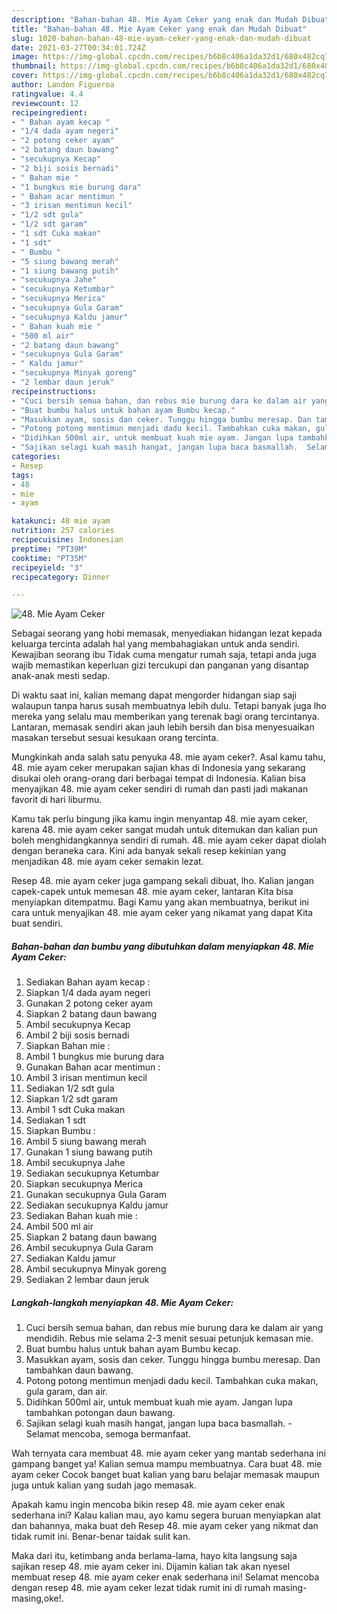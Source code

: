 ```yaml
---
description: "Bahan-bahan 48. Mie Ayam Ceker yang enak dan Mudah Dibuat"
title: "Bahan-bahan 48. Mie Ayam Ceker yang enak dan Mudah Dibuat"
slug: 1020-bahan-bahan-48-mie-ayam-ceker-yang-enak-dan-mudah-dibuat
date: 2021-03-27T00:34:01.724Z
image: https://img-global.cpcdn.com/recipes/b6b8c406a1da32d1/680x482cq70/48-mie-ayam-ceker-foto-resep-utama.jpg
thumbnail: https://img-global.cpcdn.com/recipes/b6b8c406a1da32d1/680x482cq70/48-mie-ayam-ceker-foto-resep-utama.jpg
cover: https://img-global.cpcdn.com/recipes/b6b8c406a1da32d1/680x482cq70/48-mie-ayam-ceker-foto-resep-utama.jpg
author: Landon Figueroa
ratingvalue: 4.4
reviewcount: 12
recipeingredient:
- " Bahan ayam kecap "
- "1/4 dada ayam negeri"
- "2 potong ceker ayam"
- "2 batang daun bawang"
- "secukupnya Kecap"
- "2 biji sosis bernadi"
- " Bahan mie "
- "1 bungkus mie burung dara"
- " Bahan acar mentimun "
- "3 irisan mentimun kecil"
- "1/2 sdt gula"
- "1/2 sdt garam"
- "1 sdt Cuka makan"
- "1 sdt"
- " Bumbu "
- "5 siung bawang merah"
- "1 siung bawang putih"
- "secukupnya Jahe"
- "secukupnya Ketumbar"
- "secukupnya Merica"
- "secukupnya Gula Garam"
- "secukupnya Kaldu jamur"
- " Bahan kuah mie "
- "500 ml air"
- "2 batang daun bawang"
- "secukupnya Gula Garam"
- " Kaldu jamur"
- "secukupnya Minyak goreng"
- "2 lembar daun jeruk"
recipeinstructions:
- "Cuci bersih semua bahan, dan rebus mie burung dara ke dalam air yang mendidih. Rebus mie selama 2-3 menit sesuai petunjuk kemasan mie."
- "Buat bumbu halus untuk bahan ayam Bumbu kecap."
- "Masukkan ayam, sosis dan ceker. Tunggu hingga bumbu meresap. Dan tambahkan daun bawang."
- "Potong potong mentimun menjadi dadu kecil. Tambahkan cuka makan, gula garam, dan air."
- "Didihkan 500ml air, untuk membuat kuah mie ayam. Jangan lupa tambahkan potongan daun bawang."
- "Sajikan selagi kuah masih hangat, jangan lupa baca basmallah.  Selamat mencoba, semoga bermanfaat."
categories:
- Resep
tags:
- 48
- mie
- ayam

katakunci: 48 mie ayam 
nutrition: 257 calories
recipecuisine: Indonesian
preptime: "PT39M"
cooktime: "PT35M"
recipeyield: "3"
recipecategory: Dinner

---
```



![48. Mie Ayam Ceker](https://img-global.cpcdn.com/recipes/b6b8c406a1da32d1/680x482cq70/48-mie-ayam-ceker-foto-resep-utama.jpg)

Sebagai seorang yang hobi memasak, menyediakan hidangan lezat kepada keluarga tercinta adalah hal yang membahagiakan untuk anda sendiri. Kewajiban seorang ibu Tidak cuma mengatur rumah saja, tetapi anda juga wajib memastikan keperluan gizi tercukupi dan panganan yang disantap anak-anak mesti sedap.

Di waktu  saat ini, kalian memang dapat mengorder hidangan siap saji walaupun tanpa harus susah membuatnya lebih dulu. Tetapi banyak juga lho mereka yang selalu mau memberikan yang terenak bagi orang tercintanya. Lantaran, memasak sendiri akan jauh lebih bersih dan bisa menyesuaikan masakan tersebut sesuai kesukaan orang tercinta. 



Mungkinkah anda salah satu penyuka 48. mie ayam ceker?. Asal kamu tahu, 48. mie ayam ceker merupakan sajian khas di Indonesia yang sekarang disukai oleh orang-orang dari berbagai tempat di Indonesia. Kalian bisa menyajikan 48. mie ayam ceker sendiri di rumah dan pasti jadi makanan favorit di hari liburmu.

Kamu tak perlu bingung jika kamu ingin menyantap 48. mie ayam ceker, karena 48. mie ayam ceker sangat mudah untuk ditemukan dan kalian pun boleh menghidangkannya sendiri di rumah. 48. mie ayam ceker dapat diolah dengan beraneka cara. Kini ada banyak sekali resep kekinian yang menjadikan 48. mie ayam ceker semakin lezat.

Resep 48. mie ayam ceker juga gampang sekali dibuat, lho. Kalian jangan capek-capek untuk memesan 48. mie ayam ceker, lantaran Kita bisa menyiapkan ditempatmu. Bagi Kamu yang akan membuatnya, berikut ini cara untuk menyajikan 48. mie ayam ceker yang nikamat yang dapat Kita buat sendiri.

<!--inarticleads1-->

##### Bahan-bahan dan bumbu yang dibutuhkan dalam menyiapkan 48. Mie Ayam Ceker:

1. Sediakan  Bahan ayam kecap :
1. Siapkan 1/4 dada ayam negeri
1. Gunakan 2 potong ceker ayam
1. Siapkan 2 batang daun bawang
1. Ambil secukupnya Kecap
1. Ambil 2 biji sosis bernadi
1. Siapkan  Bahan mie :
1. Ambil 1 bungkus mie burung dara
1. Gunakan  Bahan acar mentimun :
1. Ambil 3 irisan mentimun kecil
1. Sediakan 1/2 sdt gula
1. Siapkan 1/2 sdt garam
1. Ambil 1 sdt Cuka makan
1. Sediakan 1 sdt
1. Siapkan  Bumbu :
1. Ambil 5 siung bawang merah
1. Gunakan 1 siung bawang putih
1. Ambil secukupnya Jahe
1. Sediakan secukupnya Ketumbar
1. Siapkan secukupnya Merica
1. Gunakan secukupnya Gula Garam
1. Sediakan secukupnya Kaldu jamur
1. Sediakan  Bahan kuah mie :
1. Ambil 500 ml air
1. Siapkan 2 batang daun bawang
1. Ambil secukupnya Gula Garam
1. Sediakan  Kaldu jamur
1. Ambil secukupnya Minyak goreng
1. Sediakan 2 lembar daun jeruk




<!--inarticleads2-->

##### Langkah-langkah menyiapkan 48. Mie Ayam Ceker:

1. Cuci bersih semua bahan, dan rebus mie burung dara ke dalam air yang mendidih. Rebus mie selama 2-3 menit sesuai petunjuk kemasan mie.
1. Buat bumbu halus untuk bahan ayam Bumbu kecap.
1. Masukkan ayam, sosis dan ceker. Tunggu hingga bumbu meresap. Dan tambahkan daun bawang.
1. Potong potong mentimun menjadi dadu kecil. Tambahkan cuka makan, gula garam, dan air.
1. Didihkan 500ml air, untuk membuat kuah mie ayam. Jangan lupa tambahkan potongan daun bawang.
1. Sajikan selagi kuah masih hangat, jangan lupa baca basmallah.  - Selamat mencoba, semoga bermanfaat.




Wah ternyata cara membuat 48. mie ayam ceker yang mantab sederhana ini gampang banget ya! Kalian semua mampu membuatnya. Cara buat 48. mie ayam ceker Cocok banget buat kalian yang baru belajar memasak maupun juga untuk kalian yang sudah jago memasak.

Apakah kamu ingin mencoba bikin resep 48. mie ayam ceker enak sederhana ini? Kalau kalian mau, ayo kamu segera buruan menyiapkan alat dan bahannya, maka buat deh Resep 48. mie ayam ceker yang nikmat dan tidak rumit ini. Benar-benar taidak sulit kan. 

Maka dari itu, ketimbang anda berlama-lama, hayo kita langsung saja sajikan resep 48. mie ayam ceker ini. Dijamin kalian tak akan nyesel membuat resep 48. mie ayam ceker enak sederhana ini! Selamat mencoba dengan resep 48. mie ayam ceker lezat tidak rumit ini di rumah masing-masing,oke!.

